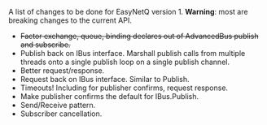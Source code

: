 A list of changes to be done for EasyNetQ version 1. **Warning**: most are breaking changes to the current API.

* ~~Factor exchange, queue, binding declares out of AdvancedBus publish and subscribe.~~
* Publish back on IBus interface. Marshall publish calls from multiple threads onto a single publish loop on a single publish channel.
* Better request/response.
* Request back on IBus interface. Similar to Publish.
* Timeouts! Including for publisher confirms, request response.
* Make publisher confirms the default for IBus.Publish.
* Send/Receive pattern.
* Subscriber cancellation.